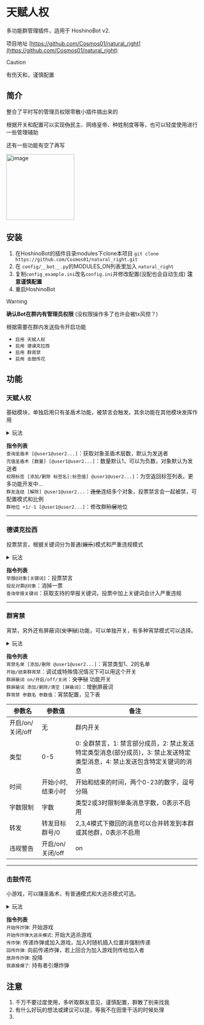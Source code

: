 # 天赋人权

多功能群管理插件，适用于 HoshinoBot v2. 

项目地址 [https://github.com/Cosmos01/natural_right](https://github.com/Cosmos01/natural_right)

> [!CAUTION]
> 有伤天和，谨慎配置


## 简介

整合了平时写的管理员权限零散小插件搞出来的 

根据开关和配置可以实现~~伪~~民主、网络皇帝、种姓制度等等，也可以轻度使用进行一些管理辅助 

还有一些功能有空了再写

<img width="179" height="173" alt="image" src="https://github.com/user-attachments/assets/25a3b1e4-7de4-4dcf-aca0-3c8015065978" />


## 安装

1. 在HoshinoBot的插件目录modules下clone本项目 `git clone https://github.com/Cosmos01/natural_right.git`
2. 在 `config/__bot__.py`的MODULES_ON列表里加入 `natural_right`
3. 复制`config_example.ini`改名`config.ini`并修改配置(没配也会自动生成) **注意谨慎配置**
4. 重启HoshinoBot
   
> [!WARNING]
> **确认Bot在群内有管理员权限** (没权限操作多了也许会被tx风控？)    

根据需要在群内发送指令开启功能
- `启用 天赋人权`
- `启用 德谟克拉西`
- `启用 群宵禁`
- `启用 击鼓传花`



## 功能


### 天赋人权

基础模块，单独启用只有圣盾术功能，被禁言会触发。其余功能在其他模块发挥作用 

<details>
<summary>玩法</summary>
  
  圣盾术作用可以配置，包括每层可以抵消禁言时长、同时生效多层等  
  可以充值巨量圣盾术来使某人实质上变成无敌状态  
  群地位目前限制1-3，0和4开发中，预计0为电子镣铐，4为风纪委员(半管理)  
  权限标签目前较少，有空再加  
</details>

**指令列表**  
`查询圣盾术 [@user1@user2...]`：获取对象圣盾术层数，默认为发送者  
`充值圣盾术 [数量] [@user1@user2...]`：数量默认1，可以为负数，对象默认为发送者  
`权限标签 [添加/删除 标签名[:标签值] @user1@user2...]`：为空返回标签列表。更多功能开发中…  
`群友连结 [解除] @user1@user2...`：~~连坐~~连结多个对象，投票禁言会一起被禁，可配置模式和比例  
`群地位 +1/-1 [@user1@user2...]`：修改群~~阶层~~地位  

------
### 德谟克拉西

投票禁言，根据关键词分为普通(~~娱乐~~)模式和严重违规模式

<details>
<summary>玩法</summary>
  
  可以独立配置惩罚力度，累计票数也会影响禁言时长  
  地位差2时无法投票，可以配置群地位投票/被投票时候的票数增加量  
  可以控制群地位拥有的投票权、投票发起权 ~~罗马正统~~   
  严重违规模式下会记录累犯次数并影响惩罚力度(长期不触发会减轻)  
  禁言会覆盖原禁言时长，有时候可能还能用于解除禁言  
</details>

**指令列表**  
`举报@对象[关键词]`：投票禁言  
`投反对票@对象`：消掉一票  
`查询举报关键词`：获取支持的举报关键词，投票中加上关键词会计入严重违规  

------
### 群宵禁

宵禁，另外还有屏蔽词(~~文字狱~~)功能，可以单独开关，有多种宵禁模式可以选择。 


<details>
<summary>玩法</summary>
  
  可配置可发送的消息类型，实现禁止发送图片、视频等能力  
  不同群的限制消息类型是独立的，不过没加指令，可以手动去data.json里头改  
  可配置一定群地位不受宵禁管控  
  ~~文字狱~~屏蔽词功能可以单独开启，遇到屏蔽词会撤回，可以配置是否禁言  
  屏蔽词功能可以添加qq的限时弹窗关键词或一些刷屏的东西  
</details>

**指令列表**  
`宵禁名单 [添加/删除 @user1@user2...]`：宵禁类型1、2的名单  
`开始/结束群宵禁`：调试或特殊情况情况下可以用这个开关  
`群屏蔽词 on/开启/off/关闭`：~~文字狱~~ 功能开关  
`群屏蔽词 添加/删除/清空 [屏蔽词]`：增删屏蔽词  
`群宵禁 参数名 参数值`：宵禁配置，见下表

| 参数名           | 参数值            | 备注                                                         |
| ---------------- | ----------------- | ------------------------------------------------------------ |
| 开启/on/关闭/off | 无                | 群内开关                                                     |
| 类型             | 0-5               | 0: 全群禁言，1: 禁言部分成员，2: 禁止发送特定类型消息(部分成员)，3: 禁止发送特定类型消息，4: 禁止发送包含特定关键词的消息 |
| 时间             | 开始小时,结束小时 | 开始和结束的时间，两个0-23的数字，逗号分隔                   |
| 字数限制         | 字数              | 类型2或3时限制单条消息字数，0表示不启用                      |
| 转发             | 转发目标群号/0    | 2,3,4模式下撤回的消息可以合并转发到本群或其他群，0表示不启用 |
| 违规警告         | 开启/on/关闭/off  | on                                                           |


------
### 击鼓传花

小游戏，可以赚圣盾术，有普通模式和大逃杀模式可选。

<details>
<summary>玩法</summary>
  
  普通模式下炸了就结束，奖励给击杀者，大逃杀则是炸到最后一人  
  可以配置随机因素杀捏雷大神，也可以控制奖励概率和数量  
</details>


**指令列表**  
`开始传炸弹`: 开始游戏   
`开始传炸弹大逃杀模式`: 开始大逃杀游戏  
`传炸弹`: 传递炸弹或加入游戏，加入时随机插入位置并强制传递  
`回传炸弹`: 向前传递炸弹，若上回合为加入游戏则传给加入者  
`放弃传炸弹`: 投降  
`我直接爆了`: 持有者引爆炸弹    


## 注意
1. 千万不要过度使用，多听取群友意见，谨慎配置，群散了别来找我
2. 有什么好玩的想法或建议可以提，等我不在田里干活的时候处理
3. 



